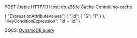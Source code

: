 POST /:table HTTP/1.1
Host: db.z36.io
Cache-Control: no-cache

{
  "ExpressionAttributeValues": {
   ":id": {
     "S": "1"
    }
  },
  "KeyConditionExpression": "id = :id"
}

DOCS: [DynamoDB query](http://docs.aws.amazon.com/AWSJavaScriptSDK/latest/AWS/DynamoDB.html#query-property)
